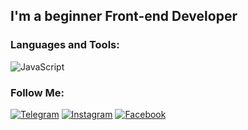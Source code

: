 
## I'm a beginner Front-end Developer


### Languages and Tools:
![JavaScript](https://img.shields.io/badge/-JavaScript-090909?style=for-the-badge&logo=JavaScript&logoColor=E9D54D)

### Follow Me:

[![Telegram](https://img.shields.io/badge/-Telegram-090909?style=for-the-badge&logo=telegram&logoColor=27A0D9)](https://t.me/Hatam993)
[![Instagram](https://img.shields.io/badge/-Instagram-090909?style=for-the-badge&logo=instagram&logoColor=B4068E)](https://www.instagram.com/just_hatam/)
[![Facebook](https://img.shields.io/badge/-Facebook-090909?style=for-the-badge&logo=Facebook&logoColor=1195F5)](https://www.facebook.com/hatam.abdukarimov.5)
